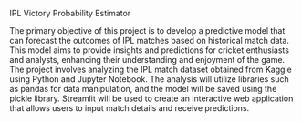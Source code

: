   IPL Victory Probability Estimator
                                                                      
The primary objective of this project is to develop a predictive model that can forecast the outcomes of IPL matches based on historical match data. This model aims to provide insights and predictions for cricket enthusiasts and analysts, enhancing their understanding and enjoyment of the game.
The project involves analyzing the IPL match dataset obtained from Kaggle using Python and Jupyter Notebook. The analysis will utilize libraries such as pandas for data manipulation, and the model will be saved using the pickle library. Streamlit will be used to create an interactive web application that allows users to input match details and receive predictions.
